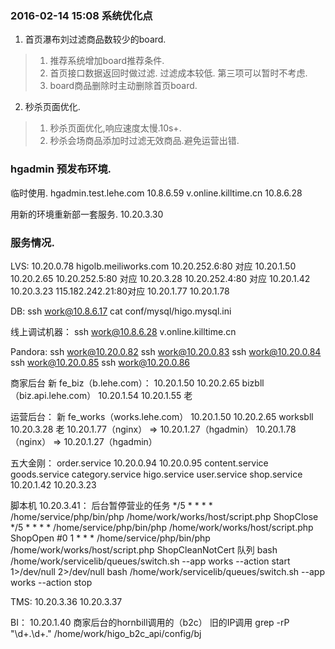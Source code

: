### 2016-02-14 15:08  系统优化点

1. 首页瀑布刘过滤商品数较少的board.

> 1. 推荐系统增加board推荐条件.
> 2. 首页接口数据返回时做过滤. 过滤成本较低. 第三项可以暂时不考虑.
> 3. board商品删除时主动删除首页board.

2. 秒杀页面优化.

> 1. 秒杀页面优化,响应速度太慢.10s+.
> 2. 秒杀会场商品添加时过滤无效商品.避免运营出错.
>

### hgadmin 预发布环境.
临时使用.
hgadmin.test.lehe.com  10.8.6.59
v.online.killtime.cn   10.8.6.28


用新的环境重新部一套服务.
10.20.3.30


### 服务情况.

LVS:
10.20.0.78  higolb.meiliworks.com
10.20.252.6:80  对应 10.20.1.50  10.20.2.65
10.20.252.5:80  对应 10.20.3.28
10.20.252.4:80  对应 10.20.1.42  10.20.3.23
115.182.242.21:80对应 10.20.1.77  10.20.1.78

DB:
ssh work@10.8.6.17
cat conf/mysql/higo.mysql.ini

线上调试机器：
ssh work@10.8.6.28
v.online.killtime.cn

Pandora:
ssh work@10.20.0.82
ssh work@10.20.0.83
ssh work@10.20.0.84
ssh work@10.20.0.85
ssh work@10.20.0.86


商家后台
新
fe_biz（b.lehe.com）：
10.20.1.50
10.20.2.65
bizbll（biz.api.lehe.com）
10.20.1.54
10.20.1.55
老


运营后台：
新
fe_works（works.lehe.com）
10.20.1.50
10.20.2.65
worksbll
10.20.3.28
老
10.20.1.77（nginx） => 10.20.1.27（hgadmin）
10.20.1.78（nginx） => 10.20.1.27（hgadmin）

五大金刚：
order.service
10.20.0.94
10.20.0.95
content.service
goods.service
category.service
higo.service
user.service
shop.service
10.20.1.42
10.20.3.23

脚本机 10.20.3.41：
后台暂停营业的任务
*/5 * * * * /home/service/php/bin/php /home/work/works/host/script.php  ShopClose
*/5 * * * * /home/service/php/bin/php /home/work/works/host/script.php  ShopOpen
#0 1 * * * /home/service/php/bin/php /home/work/works/host/script.php  ShopCleanNotCert
队列
bash /home/work/servicelib/queues/switch.sh  --app works --action start 1>/dev/null 2>/dev/null
bash /home/work/servicelib/queues/switch.sh  --app works --action stop


TMS:
10.20.3.36
10.20.3.37


BI：
10.20.1.40 商家后台的hornbill调用的（b2c）
旧的IP调用 grep -rP "\d+\.\d+\." /home/work/higo_b2c_api/config/bj
